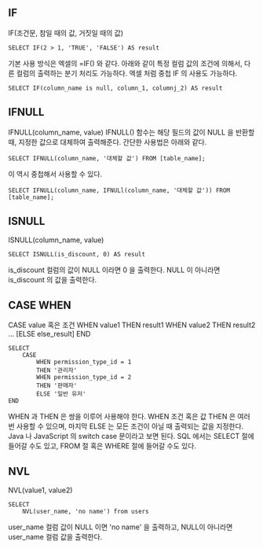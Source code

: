 ## IF
IF(조건문, 참일 때의 값, 거짓일 때의 값)

```
SELECT IF(2 > 1, 'TRUE', 'FALSE') AS result
```

기본 사용 방식은 엑셀의 =IF() 와 같다.
아래와 같이 특정 컬럼 값의 조건에 의해서, 다른 컬럼의 출력하는 분기 처리도 가능하다.
엑셀 처럼 중첩 IF 의 사용도 가능하다.
```
SELECT IF(column_name is null, column_1, columnj_2) AS result
```

## IFNULL
IFNULL(column_name, value)
IFNULL() 함수는 해당 필드의 값이 NULL 을 반환할 때, 지정한 값으로 대체하여 출력해준다. 간단한 사용법은 아래와 같다.
```
SELECT IFNULL(column_name, '대체할 값') FROM [table_name]; 
```
이 역시 중첩해서 사용할 수 있다.
```
SELECT IFNULL(column_name, IFNULl(column_name, '대체할 값')) FROM [table_name]; 
```

## ISNULL
ISNULL(column_name, value)

```
SELECT ISNULL(is_discount, 0) AS result
```

is_discount 컬럼의 값이 NULL 이라면 0 을 출력한다.
NULL 이 아니라면 is_discount 의 값을 출력한다.


## CASE WHEN
CASE value 혹은 조건 WHEN value1 THEN result1 WHEN value2 THEN result2 … [ELSE else_result] END

```
SELECT
	CASE
		WHEN permission_type_id = 1
		THEN '관리자'
		WHEN permission_type_id = 2
		THEN '판매자'
		ELSE '일반 유저'
END	
```

WHEN 과 THEN 은 쌍을 이루어 사용해야 한다.
WHEN 조건 혹은 값 THEN 은 여러 번 사용할 수 있으며, 마지막 ELSE 는 모든 조건이 아닐 때 출력되는 값을 지정한다. Java 나 JavaScript 의 switch case 문이라고 보면 된다. SQL 에서는 SELECT 절에 들어갈 수도 있고, FROM 절 혹은 WHERE 절에 들어갈 수도 있다.

## NVL
NVL(value1, value2)

```
SELECT
	NVL(user_name, 'no name') from users
```

user_name 컬럼 값이 NULL 이면 'no name' 을 출력하고, NULL이 아니라면 user_name 컬럼 값을 출력한다.


